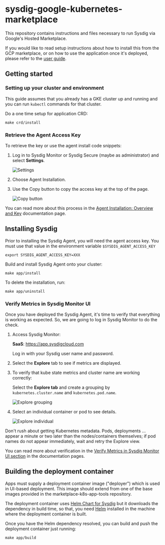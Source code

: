 # sysdig-google-kubernetes-marketplace

This repository contains instructions and files necessary to run Sysdig via
Google's Hosted Marketplace.

If you would like to read setup instructions about how to install this from the
GCP marketplace, or on how to use the application once it's deployed, please
refer to the [user guide](user-guide.md).

## Getting started

### Setting up your cluster and environment

This guide assumes that you already has a GKE cluster up and running and you
can run `kubectl` commands for that cluster.

Do a one time setup for application CRD:

```shell
make crd/install
```

### Retrieve the Agent Access Key

To retrieve the key or use the agent install code snippets:

1. Log in to Sysdig Monitor or Sysdig Secure (maybe as administrator) and
   select **Settings**.

   ![Settings](https://api.media.atlassian.com/file/0b0bc245-64a4-40d9-acd2-675d73e6b1d8/image?token=eyJhbGciOiJIUzI1NiJ9.eyJpc3MiOiIxMDdjMzg0Yy0yOTc1LTQzNTctYWFlNy1jZDNjMTVmMzk2NTYiLCJhY2Nlc3MiOnsidXJuOmZpbGVzdG9yZTpmaWxlOjBiMGJjMjQ1LTY0YTQtNDBkOS1hY2QyLTY3NWQ3M2U2YjFkOCI6WyJyZWFkIl19LCJleHAiOjE1NTI0ODI2NDAsIm5iZiI6MTU1MjQ3OTU4MH0.M8V3jcjfNm39Da-fJzOxa6EeFUNGnUefHYJ4Q2y1HnQ&client=107c384c-2975-4357-aae7-cd3c15f39656&name=Settings%20button.png&max-age=2940&width=347&height=83)

2. Choose Agent Installation.

3. Use the Copy button to copy the access key at the top of the page.

   ![Copy button](https://api.media.atlassian.com/file/17796075-b755-499b-972d-d20ad0d75eeb/image?token=eyJhbGciOiJIUzI1NiJ9.eyJpc3MiOiIxMDdjMzg0Yy0yOTc1LTQzNTctYWFlNy1jZDNjMTVmMzk2NTYiLCJhY2Nlc3MiOnsidXJuOmZpbGVzdG9yZTpmaWxlOjE3Nzk2MDc1LWI3NTUtNDk5Yi05NzJkLWQyMGFkMGQ3NWVlYiI6WyJyZWFkIl19LCJleHAiOjE1NTI0ODI2NDAsIm5iZiI6MTU1MjQ3OTU4MH0.oNxEaIgveU3yX7WSHjD3u9ik1bFObaOI3OdvVnKRqw4&client=107c384c-2975-4357-aae7-cd3c15f39656&name=agent_installation.jpg&max-age=2940&width=600&height=554)

You can read more about this process in the [Agent Installation: Overview and Key](
https://sysdigdocs.atlassian.net/wiki/spaces/Platform/pages/213352719/Agent+Installation+Overview+and+Key)
documentation page.

## Installing Sysdig

Prior to installing the Sysdig Agent, you will need the agent access key.  You
must use that value in the environment variable `$SYSDIG_AGENT_ACCESS_KEY`

```shell
export SYSDIG_AGENT_ACCESS_KEY=XXX
```

Build and install Sysdig Agent onto your cluster:

```shell
make app/install
```

To delete the installation, run:

```shell
make app/uninstall
```

### Verify Metrics in Sysdig Monitor UI

Once you have deployed the Sysdig Agent, it's time to verify that everything is
working as expected. So, we are going to log in Sysdig Monitor to do the check.

1. Access Sysdig Monitor:

   **SaaS**: https://app.sysdigcloud.com

   Log in with your Sysdig user name and password.

2. Select the **Explore** tab to see if metrics are displayed.

3. To verify that kube state metrics and cluster name are working correctly:

   Select the **Explore tab** and create a grouping by `kubernetes.cluster.name` and `kubernetes.pod.name`.

   ![Explore grouping](https://api.media.atlassian.com/file/75a3010e-3d2e-4135-89fe-b2a1d254d979/image?token=eyJhbGciOiJIUzI1NiJ9.eyJpc3MiOiIxMDdjMzg0Yy0yOTc1LTQzNTctYWFlNy1jZDNjMTVmMzk2NTYiLCJhY2Nlc3MiOnsidXJuOmZpbGVzdG9yZTpmaWxlOjc1YTMwMTBlLTNkMmUtNDEzNS04OWZlLWIyYTFkMjU0ZDk3OSI6WyJyZWFkIl19LCJleHAiOjE1NTI0ODMwMjYsIm5iZiI6MTU1MjQ3OTk2Nn0.Vt_BBvhOmcguf4bee_CJwEx--06uy6RGG_aV6qj8XcA&client=107c384c-2975-4357-aae7-cd3c15f39656&name=K8s_Grouping.png&max-age=2940&width=2128&height=500)

4. Select an individual container or pod to see details.

   ![Explore individual](https://api.media.atlassian.com/file/169c3613-c4c9-4cbc-8073-f9f0334c1117/image?token=eyJhbGciOiJIUzI1NiJ9.eyJpc3MiOiIxMDdjMzg0Yy0yOTc1LTQzNTctYWFlNy1jZDNjMTVmMzk2NTYiLCJhY2Nlc3MiOnsidXJuOmZpbGVzdG9yZTpmaWxlOjE2OWMzNjEzLWM0YzktNGNiYy04MDczLWY5ZjAzMzRjMTExNyI6WyJyZWFkIl19LCJleHAiOjE1NTI0ODMwMjYsIm5iZiI6MTU1MjQ3OTk2Nn0.wui_2g59WO9Kr4msKmmrmUflvyIlkF2F2I1UZ-igJ3U&client=107c384c-2975-4357-aae7-cd3c15f39656&name=K8s_Expanded.png&max-age=2940&width=1412&height=500)

Don't rush about getting Kubernetes metadata. Pods, deployments ... appear a
minute or two later than the nodes/containers themselves; if pod names do not
appear immediately, wait and retry the Explore view.

You can read more about verification in the [Verify Metrics in Sysdig Monitor UI section](https://sysdigdocs.atlassian.net/wiki/spaces/Platform/pages/256475257/GKE+Installation+Steps#GKEInstallationSteps-VerifyMetricsinSysdigMonitorUI)
in the documentation pages.

## Building the deployment container

Apps must supply a deployment container image ("deployer") which is used in
UI-based deployment. This image should extend from one of the base images
provided in the marketplace-k8s-app-tools repository.

The deployment container uses [Helm Chart for Sysdig](https://hub.helm.sh/charts/stable/sysdig)
but it downloads the dependency in build time, so that, you need
[Helm](https://helm.sh/) installed in the machine where the deployment container
is built.

Once you have the Helm dependency resolved, you can build and push the
deployment container just running:

```shell
make app/build
```

